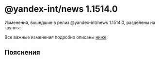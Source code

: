 # @yandex-int/news 1.1514.0

<!-- ЧЕЛОВЕЧЕСКОЕ ВСТУПЛЕНИЕ -->

Изменения, вошедшие в релиз @yandex-int/news 1.1514.0, разделены на группы:

Все важные изменения подробно описаны [ниже](#Пояснения).

## Пояснения

